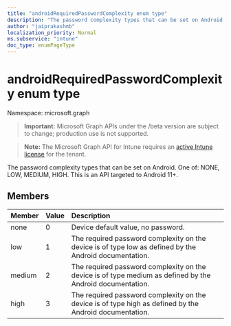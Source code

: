 ```yaml
---
title: "androidRequiredPasswordComplexity enum type"
description: "The password complexity types that can be set on Android. One of: NONE, LOW, MEDIUM, HIGH. This is an API targeted to Android 11+."
author: "jaiprakashmb"
localization_priority: Normal
ms.subservice: "intune"
doc_type: enumPageType
---
```


# androidRequiredPasswordComplexity enum type

Namespace: microsoft.graph

> **Important:** Microsoft Graph APIs under the /beta version are subject to change; production use is not supported.

> **Note:** The Microsoft Graph API for Intune requires an [active Intune license](https://go.microsoft.com/fwlink/?linkid=839381) for the tenant.

The password complexity types that can be set on Android. One of: NONE, LOW, MEDIUM, HIGH. This is an API targeted to Android 11+.

## Members
|Member|Value|Description|
|:---|:---|:---|
|none|0|Device default value, no password.|
|low|1|The required password complexity on the device is of type low as defined by the Android documentation.|
|medium|2|The required password complexity on the device is of type medium as defined by the Android documentation.|
|high|3|The required password complexity on the device is of type high as defined by the Android documentation.|
